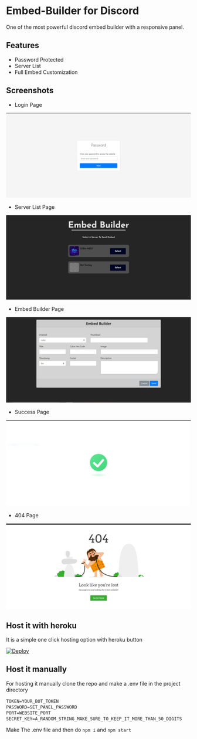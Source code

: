 # Embed-Builder for Discord

One of the most powerful discord embed builder with a responsive panel.

## Features
- Password Protected 
- Server List 
- Full Embed Customization 

## Screenshots

- Login Page

<img src="./screenshots/login.png">

- Server List Page

<img src="./screenshots/server.png">

- Embed Builder Page

<img src="./screenshots/embed.png">

- Success Page

<img src="./screenshots/success.png">

- 404 Page

<img src="./screenshots/404.png">

## Host it with heroku 

It is a simple one click hosting option with heroku button

[![Deploy](https://www.herokucdn.com/deploy/button.svg)](https://heroku.com/deploy?template=https://github.com/Max2408/Embed-Builder)

## Host it manually 

For hosting it manually clone the repo and make a .env file in the project directory 

```env 
TOKEN=YOUR_BOT_TOKEN
PASSWORD=SET_PANEL_PASSWORD
PORT=WEBSITE_PORT
SECRET_KEY=A_RANDOM_STRING_MAKE_SURE_TO_KEEP_IT_MORE_THAN_50_DIGITS
```

Make The .env file and then do `npm i` and `npm start`
